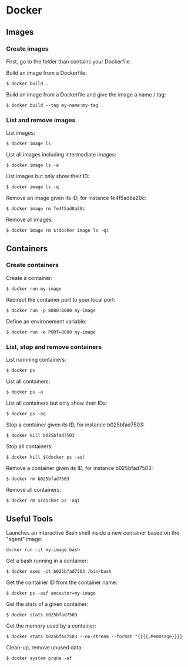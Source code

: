 # Docker


## Images

### Create images

First, go to the folder than contains your Dockerfile.

Build an image from a Dockerfile:

```
$ docker build .
```

Build an image from a Dockerfile and give the image a name / tag:

```
$ docker build --tag my-name:my-tag .
```

### List and remove images

List images:

```
$ docker image ls
```

List all images including intermediate images:

```
$ docker image ls -a
```

List images but only show their ID:

```
$ docker image ls -q
```

Remove an image given its ID, for instance fe4f5ad8a20c:

```
$ docker image rm fe4f5ad8a20c
```

Remove all images:

```
$ docker image rm $(docker image ls -q)
```

## Containers

### Create containers

Create a container:

```
$ docker run my-image
```

Redirect the container port to your local port:

```
$ docker run -p 8080:8080 my-image
```

Define an environement variable:

```
$ docker run -e PORT=8080 my-image
```

### List, stop and remove containers

List runnning containers:

```
$ docker ps
```

List all containers:

```
$ docker ps -a
```

List all containers but only show their IDs:

```
$ docker ps -aq
```

Stop a container given its ID, for instance b025bfad7503:

```
$ docker kill b025bfad7503
```

Stop all containers:

```
$ docker kill $(docker ps -aq)
```

Remove a container given its ID, for instance b025bfad7503:

```
$ docker rm b025bfad7503
```

Remove all containers:

```
$ docker rm $(docker ps -aq)
```


## Useful Tools

Launches an interactive Bash shell inside a new container based on the "agent" image:

```
docker run -it my-image bash
```

Get a bash running in a container:

```
$ docker exec -it b025bfad7503 /bin/bash
```

Get the container ID from the container name:

```
$ docker ps -aqf ancestor=my-image
```

Get the stats of a given container:

```
$ docker stats b025bfad7503
```

Get the memory used by a container:

```
$ docker stats b025bfad7503 --no-stream --format "{{{{.MemUsage}}}}
```

Clean-up, remove unused data:

```
$ docker system prune -af
```